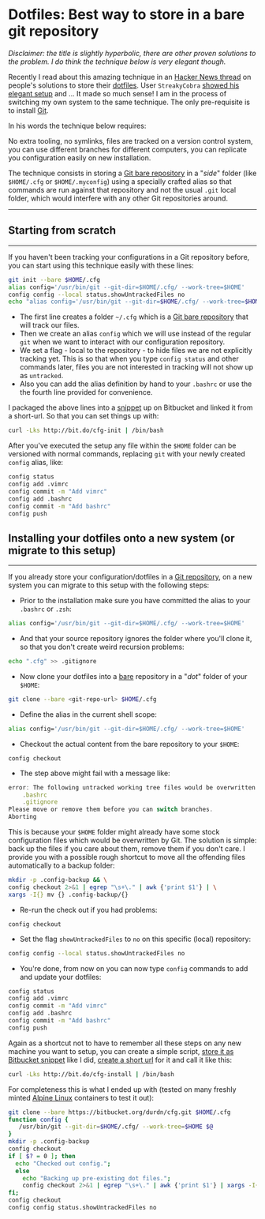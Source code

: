 # Dotfiles: Best way to store in a bare git repository

_Disclaimer: the title is slightly hyperbolic, there are other proven solutions to the problem. I do think the technique below is very elegant though._

Recently I read about this amazing technique in an [Hacker News thread](https://news.ycombinator.com/item?id=11070797) on people's solutions to store their [dotfiles](https://en.wikipedia.org/wiki/Dot-file). User `StreakyCobra` [showed his elegant setup](https://news.ycombinator.com/item?id=11071754) and ... It made so much sense! I am in the process of switching my own system to the same technique. The only pre-requisite is to install [Git](https://www.atlassian.com/git).

In his words the technique below requires:

No extra tooling, no symlinks, files are tracked on a version control system, you can use different branches for different computers, you can replicate you configuration easily on new installation.

The technique consists in storing a [Git bare repository](http://www.saintsjd.com/2011/01/what-is-a-bare-git-repository/) in a "_side_" folder (like `$HOME/.cfg` or `$HOME/.myconfig`) using a specially crafted alias so that commands are run against that repository and not the usual `.git` local folder, which would interfere with any other Git repositories around.

----------

## Starting from scratch

----------

If you haven't been tracking your configurations in a Git repository before, you can start using this technique easily with these lines:

```bash
git init --bare $HOME/.cfg
alias config='/usr/bin/git --git-dir=$HOME/.cfg/ --work-tree=$HOME'
config config --local status.showUntrackedFiles no
echo "alias config='/usr/bin/git --git-dir=$HOME/.cfg/ --work-tree=$HOME'" >> $HOME/.bashrc
```

-   The first line creates a folder `~/.cfg` which is a [Git bare repository](http://www.saintsjd.com/2011/01/what-is-a-bare-git-repository/) that will track our files.
-   Then we create an alias `config` which we will use instead of the regular `git` when we want to interact with our configuration repository.
-   We set a flag - local to the repository - to hide files we are not explicitly tracking yet. This is so that when you type `config status` and other commands later, files you are not interested in tracking will not show up as `untracked`.
-   Also you can add the alias definition by hand to your `.bashrc` or use the the fourth line provided for convenience.

I packaged the above lines into a [snippet](https://bitbucket.org/snippets/nicolapaolucci/ergX9) up on Bitbucket and linked it from a short-url. So that you can set things up with:

```bash
curl -Lks http://bit.do/cfg-init | /bin/bash
```

After you've executed the setup any file within the `$HOME` folder can be versioned with normal commands, replacing `git` with your newly created `config` alias, like:

```bash
config status
config add .vimrc
config commit -m "Add vimrc"
config add .bashrc
config commit -m "Add bashrc"
config push
```

## Installing your dotfiles onto a new system (or migrate to this setup)

----------

If you already store your configuration/dotfiles in a [Git repository](https://www.atlassian.com/git), on a new system you can migrate to this setup with the following steps:

-   Prior to the installation make sure you have committed the alias to your `.bashrc` or `.zsh`:

```bash
alias config='/usr/bin/git --git-dir=$HOME/.cfg/ --work-tree=$HOME'
```

-   And that your source repository ignores the folder where you'll clone it, so that you don't create weird recursion problems:

```bash
echo ".cfg" >> .gitignore
```

-   Now clone your dotfiles into a [bare](http://www.saintsjd.com/2011/01/what-is-a-bare-git-repository/) repository in a "_dot_" folder of your `$HOME`:

```bash
git clone --bare <git-repo-url> $HOME/.cfg
```

-   Define the alias in the current shell scope:

```bash
alias config='/usr/bin/git --git-dir=$HOME/.cfg/ --work-tree=$HOME'
```

-   Checkout the actual content from the bare repository to your `$HOME`:

```undefined
config checkout
```

-   The step above might fail with a message like:

```js
error: The following untracked working tree files would be overwritten by checkout:
    .bashrc
    .gitignore
Please move or remove them before you can switch branches.
Aborting
```

This is because your `$HOME` folder might already have some stock configuration files which would be overwritten by Git. The solution is simple: back up the files if you care about them, remove them if you don't care. I provide you with a possible rough shortcut to move all the offending files automatically to a backup folder:

```bash
mkdir -p .config-backup && \
config checkout 2>&1 | egrep "\s+\." | awk {'print $1'} | \
xargs -I{} mv {} .config-backup/{}
```

-   Re-run the check out if you had problems:

```undefined
config checkout
```

-   Set the flag `showUntrackedFiles` to `no` on this specific (local) repository:

```bash
config config --local status.showUntrackedFiles no
```

-   You're done, from now on you can now type `config` commands to add and update your dotfiles:

```bash
config status
config add .vimrc
config commit -m "Add vimrc"
config add .bashrc
config commit -m "Add bashrc"
config push
```

Again as a shortcut not to have to remember all these steps on any new machine you want to setup, you can create a simple script, [store it as Bitbucket snippet](https://bitbucket.org/snippets/nicolapaolucci/7rE9K) like I did, [create a short url](http://bit.do/) for it and call it like this:

```bash
curl -Lks http://bit.do/cfg-install | /bin/bash
```

For completeness this is what I ended up with (tested on many freshly minted [Alpine Linux](http://www.alpinelinux.org/) containers to test it out):

```bash
git clone --bare https://bitbucket.org/durdn/cfg.git $HOME/.cfg
function config {
   /usr/bin/git --git-dir=$HOME/.cfg/ --work-tree=$HOME $@
}
mkdir -p .config-backup
config checkout
if [ $? = 0 ]; then
  echo "Checked out config.";
  else
    echo "Backing up pre-existing dot files.";
    config checkout 2>&1 | egrep "\s+\." | awk {'print $1'} | xargs -I{} mv {} .config-backup/{}
fi;
config checkout
config config status.showUntrackedFiles no
```

